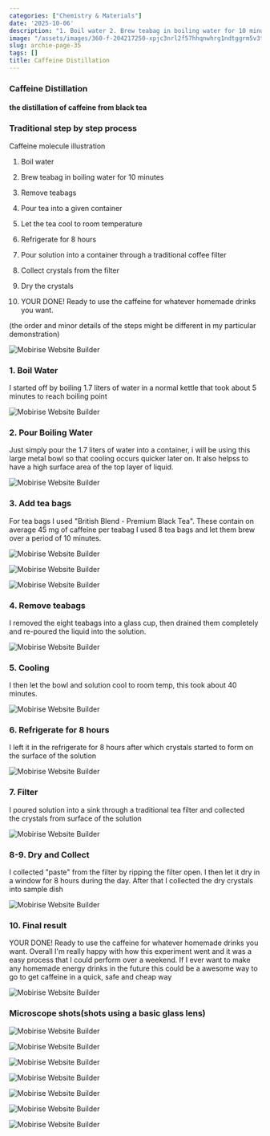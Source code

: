 ```yaml
---
categories: ["Chemistry & Materials"]
date: '2025-10-06'
description: "1. Boil water 2. Brew teabag in boiling water for 10 minutes 3. Remove"
image: "/assets/images/360-f-204217250-xpjc3nrl2f57hhqnwhrg1ndtggrm5v3t-1-360x360.JPEG"
slug: archie-page-35
tags: []
title: Caffeine Distillation
---
```



### Caffeine Distillation


#### the distillation of caffeine from black tea




### Traditional step by step process


Caffeine molecule illustration


1. Boil water

2. Brew teabag in boiling water for 10 minutes

3. Remove teabags

4. Pour tea into a given container

5. Let the tea cool to room temperature

6. Refrigerate for 8 hours

7. Pour solution into a container through a traditional coffee filter

8. Collect crystals from the filter

9. Dry the crystals

10. YOUR DONE! Ready to use the caffeine for whatever homemade drinks you want.


(the order and minor details of the steps might be different in my particular demonstration)


![Mobirise Website Builder](/assets/images/360-f-204217250-xpjc3nrl2f57hhqnwhrg1ndtggrm5v3t-360x360.jpg)




### 1. Boil Water


I started off by boiling 1.7 liters of water in a normal kettle that took about 5 minutes to reach boiling point


![Mobirise Website Builder](/assets/images/img-539-1076x1614.jpg)




### 2. Pour Boiling Water


Just simply pour the 1.7 liters of water into a container, i will be using this large metal bowl so that cooling occurs quicker later on. It also helpss to have a high surface area of the top layer of liquid.


![Mobirise Website Builder](/assets/images/img-540-1076x717.jpg)




### 3. Add tea bags


For tea bags I used "British Blend - Premium Black Tea". These contain on average 45 mg of caffeine per teabag I used 8 tea bags and let them brew over a period of 10 minutes.


![Mobirise Website Builder](/assets/images/img-541-1076x717.jpg)




![Mobirise Website Builder](/assets/images/img-553-1076x717.jpg)


![Mobirise Website Builder](/assets/images/img-547-1076x1614.jpg)




### 4. Remove teabags


I removed the eight teabags into a glass cup, then drained them completely and re-poured the liquid into the solution.


![Mobirise Website Builder](/assets/images/img-557-1076x717.jpg)




### 5. Cooling


I then let the bowl and solution cool to room temp, this took about 40 minutes.


![Mobirise Website Builder](/assets/images/img-558-1076x717.jpg)




### 6. Refrigerate for 8 hours


I left it in the refrigerate for 8 hours after which crystals started to form on the surface of the solution


![Mobirise Website Builder](/assets/images/img-559-1076x1614.jpg)




### 7. Filter


I poured solution into a sink through a traditional tea filter and collected the crystals from surface of the solution


![Mobirise Website Builder](/assets/images/img-566-1076x717.jpg)




### 8-9. Dry and Collect


I collected "paste" from the filter by ripping the filter open. I then let it dry in a window for 8 hours during the day. After that I collected the dry crystals into sample dish


![Mobirise Website Builder](/assets/images/img-567-1076x717.jpg)




### 10. Final result


YOUR DONE! Ready to use the caffeine for whatever homemade drinks you want. Overall I'm really happy with how this experiment went and it was a easy process that I could perform over a weekend. If I ever want to make any homemade energy drinks in the future this could be a awesome way to go to get caffeine in a quick, safe and cheap way


![Mobirise Website Builder](/assets/images/img-586-1076x717.jpg)




### Microscope shots(shots using a basic glass lens)




![Mobirise Website Builder](/assets/images/img-585-1900x1267.jpg)


![Mobirise Website Builder](/assets/images/img-584-1900x2850.jpg)


![Mobirise Website Builder](/assets/images/img-583-1900x1267.jpg)


![Mobirise Website Builder](/assets/images/img-582-1900x1267.jpg)


![Mobirise Website Builder](/assets/images/img-581-1900x1267.jpg)


![Mobirise Website Builder](/assets/images/img-580-1900x1267.jpg)


![Mobirise Website Builder](/assets/images/img-579-1900x1267.jpg)


